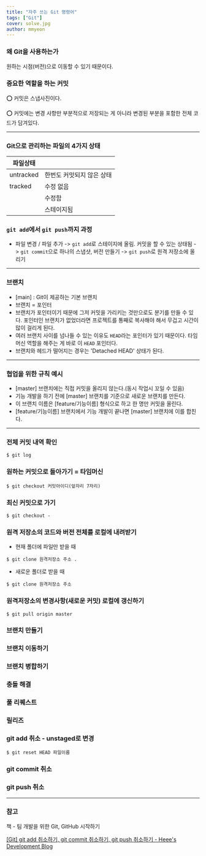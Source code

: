 ```yaml
---
title: "자주 쓰는 Git 명령어"
tags: ["Git"]
cover: solve.jpg
author: mmyeon
---
```


### 왜 Git을 사용하는가

원하는 시점(버전)으로 이동할 수 있기 때문이다.

### 중요한 역할을 하는 커밋

⭕ 커밋은 스냅사진이다.

⭕ 커밋에는 변경 사항만 부분적으로 저장되는 게 아니라 변경된 부분을 포함한 전체 코드가 담겨있다.

---

### Git으로 관리하는 파일의 4가지 상태

| 파일상태  |                           |
| --------- | ------------------------- |
| untracked | 한번도 커밋되지 않은 상태 |
| tracked   | 수정 없음                 |
|           | 수정함                    |
|           | 스테이지됨                |

### `git add`에서 `git push`까지 과정

- 파일 변경 / 파일 추가 -> `git add`로 스테이지에 올림. 커밋을 할 수 있는 상태됨 -> `git commit`으로 하나의 스냅샷, 버전 만들기 -> `git push`로 원격 저장소에 올리기

---

### 브랜치

- [main] : Git이 제공하는 기본 브랜치
- 브랜치 = 포인터
- 브랜치가 포인터이기 때문에 그저 커밋을 가리키는 것만으로도 분기를 만들 수 있다. 포인터인 브랜치가 없었더라면 프로젝트를 통째로 복사해야 해서 무겁고 시간이 많이 걸리게 된다.
- 여러 브랜치 사이를 넘나들 수 있는 이유도 `HEAD`라는 포인터가 있기 때문이다. 타임머신 역할을 해주는 게 바로 이 `HEAD` 포인터다.
- 브랜치와 헤드가 떨어지는 경우는 'Detached HEAD' 상태가 된다.

---

### 협업을 위한 규칙 예시

- [master] 브랜치에는 직접 커밋을 올리지 않는다.(동시 작업시 꼬일 수 있음)
- 기능 개발을 하기 전에 [master] 브랜치를 기준으로 새로운 브랜치를 만든다.
- 이 브랜치 이름은 [feature/기능이름] 형식으로 하고 한 명만 커밋을 올린다.
- [feature/기능이름] 브랜치에서 기능 개발이 끝나면 [master] 브랜치에 이를 합친다.

---

### 전체 커밋 내역 확인

`$ git log`

### 원하는 커밋으로 돌아가기 = 타임머신

`$ git checkout 커밋아이디(앞자리 7자리)`

### 최신 커밋으로 가기

`$ git checkout -`

### 원격 저장소의 코드와 버전 전체를 로컬에 내려받기

- 현재 폴더에 파일만 받을 때

`$ git clone 원격저장소 주소 .`

- 새로운 폴더로 받을 때

`$ git clone 원격저장소 주소`

### 원격저장소의 변경사항(새로운 커밋) 로컬에 갱신하기

`$ git pull origin master`

### 브랜치 만들기

### 브랜치 이동하기

### 브랜치 병합하기

### 충돌 해결

### 풀 리퀘스트

### 릴리즈

### git add 취소 - unstaged로 변경

`$ git reset HEAD 파일이름`

### git commit 취소

### git push 취소

---

### 참고

책 - 팀 개발을 위한 Git, GitHub 시작하기

[[Git] git add 취소하기, git commit 취소하기, git push 취소하기 - Heee's Development Blog](https://gmlwjd9405.github.io/2018/05/25/git-add-cancle.html)
